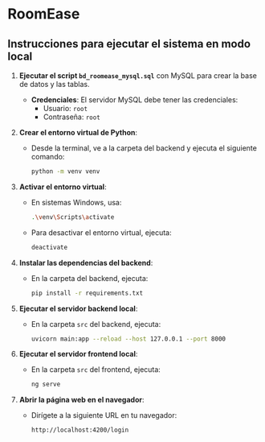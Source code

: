 # RoomEase

## Instrucciones para ejecutar el sistema en modo local

1. **Ejecutar el script `bd_roomease_mysql.sql`** con MySQL para crear la base de datos y las tablas.
   - **Credenciales**: El servidor MySQL debe tener las credenciales:
     - Usuario: `root`
     - Contraseña: `root`

2. **Crear el entorno virtual de Python**:
   - Desde la terminal, ve a la carpeta del backend y ejecuta el siguiente comando:
     ```bash
     python -m venv venv
     ```

3. **Activar el entorno virtual**:
   - En sistemas Windows, usa:
     ```bash
     .\venv\Scripts\activate
     ```
   - Para desactivar el entorno virtual, ejecuta:
     ```bash
     deactivate
     ```

4. **Instalar las dependencias del backend**:
   - En la carpeta del backend, ejecuta:
     ```bash
     pip install -r requirements.txt
     ```

5. **Ejecutar el servidor backend local**:
   - En la carpeta `src` del backend, ejecuta:
     ```bash
     uvicorn main:app --reload --host 127.0.0.1 --port 8000
     ```

6. **Ejecutar el servidor frontend local**:
   - En la carpeta `src` del frontend, ejecuta:
     ```bash
     ng serve
     ```

7. **Abrir la página web en el navegador**:
   - Dirígete a la siguiente URL en tu navegador:
     ```
     http://localhost:4200/login
     ```
